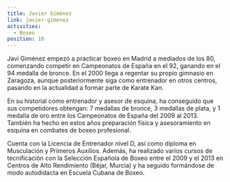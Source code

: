 ```yaml
---
title: Javier Giménez
link: javier-gimenez
activities:
  - Boxeo
position: 10
---
```

Javi Giménez empezó a practicar boxeo en Madrid a mediados de los 80, comenzando competir en Campeonatos de España en el 92, ganando en el 94 medalla de bronce.
En el 2000 llega a regentar su propio gimnasio en Zaragoza, aunque posteriormente siga como entrenador en otros centros, pasando en la actualidad a formar parte de Karate Kan.


En su historial como entrenador y asesor de esquina, ha conseguido que sus competidores obtengan: 7 medallas de bronce, 3 medallas de plata, y 1 medalla de oro entre los Campeonatos de España del 2009 al 2013.
También ha hecho en estos años preparación física y asesoramiento en esquina en combates de boxeo profesional.

Cuenta con la Licencia de Entrenador nivel D, así como diploma en Musculación y Primeros Auxilios.
Además, ha realizado varios cursos de tecnificación con la Selección Española de Boxeo entre el 2009 y el 2013 en Centros de Alto Rendimiento (Béjar, Murcia) y ha seguido formándose de modo autodidacta en Escuela Cubana de Boxeo.
